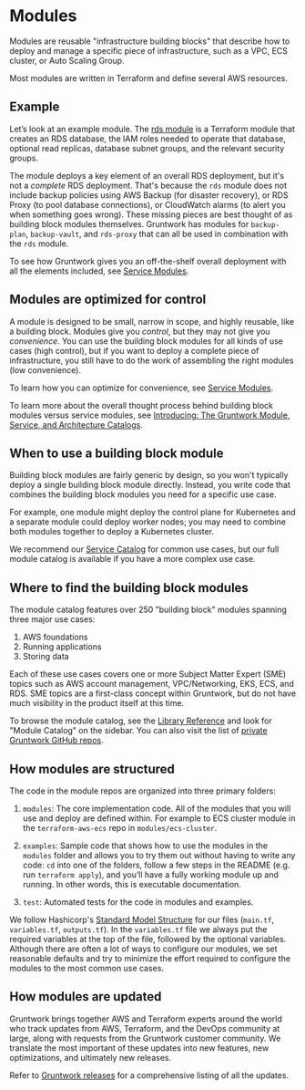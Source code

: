 # Modules

Modules are reusable "infrastructure building blocks" that describe how to deploy and manage a specific piece of infrastructure, such as a VPC, ECS cluster, or Auto Scaling Group.

Most modules are written in Terraform and define several AWS resources.

## Example

Let’s look at an example module. The [rds module](/2.0/reference/library/modules/terraform-aws-data-storage/rds/) is a Terraform module that creates an RDS database, the IAM roles needed to operate that database, optional read replicas, database subnet groups, and the relevant security groups.

The module deploys a key element of an overall RDS deployment, but it's not a _complete_ RDS deployment. That's because the `rds` module does not include backup policies using AWS Backup (for disaster recovery), or RDS Proxy (to pool database connections), or CloudWatch alarms (to alert you when something goes wrong). These missing pieces are best thought of as building block modules themselves. Gruntwork has modules for `backup-plan`, `backup-vault`, and `rds-proxy` that can all be used in combination with the `rds` module.

To see how Gruntwork gives you an off-the-shelf overall deployment with all the elements included, see [Service Modules](./service-modules).

## Modules are optimized for control

A module is designed to be small, narrow in scope, and highly reusable, like a building block. Modules give you _control_, but they may not give you _convenience_. You can use the building block modules for all kinds of use cases (high control), but if you want to deploy a complete piece of infrastructure, you still have to do the work of assembling the right modules (low convenience).

To learn how you can optimize for convenience, see [Service Modules](./service-modules).

To learn more about the overall thought process behind building block modules versus service modules, see [Introducing: The Gruntwork Module, Service, and Architecture Catalogs](https://blog.gruntwork.io/introducing-the-gruntwork-module-service-and-architecture-catalogs-eb3a21b99f70).

## When to use a building block module

Building block modules are fairly generic by design, so you won't typically deploy a single building block module directly. Instead, you write code that combines the building block modules you need for a specific use case.

For example, one module might deploy the control plane for Kubernetes and a separate module could deploy worker nodes; you may need to combine both modules together to deploy a Kubernetes cluster.

We recommend our [Service Catalog](./service-modules) for common use cases, but our full module catalog is available if you have a more complex use case.

## Where to find the building block modules

The module catalog features over 250 "building block" modules spanning three major use cases:

1. AWS foundations
2. Running applications
3. Storing data

Each of these use cases covers one or more Subject Matter Expert (SME) topics such as AWS account management, VPC/Networking, EKS, ECS, and RDS. SME topics are a first-class concept within Gruntwork, but do not have much visibility in the product itself at this time.

To browse the module catalog, see the [Library Reference](/2.0/reference/library) and look for "Module Catalog" on the sidebar. You can also visit the list of [private Gruntwork GitHub repos](https://github.com/orgs/gruntwork-io/repositories?q=&type=private&language=&sort=).

## How modules are structured

The code in the module repos are organized into three primary folders:

1. `modules`: The core implementation code. All of the modules that you will use and deploy are defined within. For example to ECS cluster module in the `terraform-aws-ecs` repo in `modules/ecs-cluster`.

1. `examples`: Sample code that shows how to use the modules in the `modules` folder and allows you to try them out without having to write any code: `cd` into one of the folders, follow a few steps in the README (e.g. run `terraform apply`), and you’ll have a fully working module up and running. In other words, this is executable documentation.

1. `test`: Automated tests for the code in modules and examples.

We follow Hashicorp's [Standard Model Structure](https://developer.hashicorp.com/terraform/language/modules/develop/structure) for our files (`main.tf`, `variables.tf`, `outputs.tf`). In the `variables.tf` file we always put the required variables at the top of the file, followed by the optional variables. Although there are often a lot of ways to configure our modules, we set reasonable defaults and try to minimize the effort required to configure the modules to the most common use cases.

## How modules are updated

Gruntwork brings together AWS and Terraform experts around the world who track updates from AWS, Terraform, and the DevOps community at large, along with requests from the Gruntwork customer community. We translate the most important of these updates into new features, new optimizations, and ultimately new releases.

Refer to [Gruntwork releases](/guides/stay-up-to-date/#gruntwork-releases) for a comprehensive listing of all the updates.